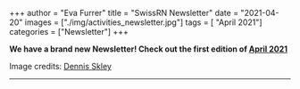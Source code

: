 +++
author = "Eva Furrer"
title = "SwissRN Newsletter"
date = "2021-04-20"
images  = ["./img/activities_newsletter.jpg"]
tags = [ "April 2021"]
categories = ["Newsletter"]
+++

**We have a brand new Newsletter! Check out the first edition of [April 2021](https://www.swissrn.org/news/202104SwissRNNewsletter.html)**

Image credits: [Dennis Skley](https://www.flickr.com/photos/dskley/15743483265/in/photostream/)

---
